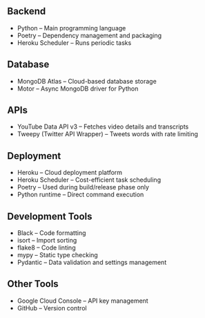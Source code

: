 ## Backend

- Python – Main programming language
- Poetry – Dependency management and packaging
- Heroku Scheduler – Runs periodic tasks

## Database

- MongoDB Atlas – Cloud-based database storage
- Motor – Async MongoDB driver for Python

## APIs

- YouTube Data API v3 – Fetches video details and transcripts
- Tweepy (Twitter API Wrapper) – Tweets words with rate limiting

## Deployment

- Heroku – Cloud deployment platform
- Heroku Scheduler – Cost-efficient task scheduling
- Poetry – Used during build/release phase only
- Python runtime – Direct command execution

## Development Tools

- Black – Code formatting
- isort – Import sorting
- flake8 – Code linting
- mypy – Static type checking
- Pydantic – Data validation and settings management

## Other Tools

- Google Cloud Console – API key management
- GitHub – Version control